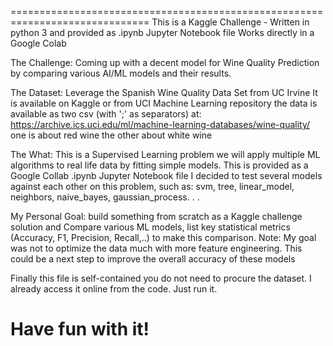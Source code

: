 ==============================================================================
This is a Kaggle Challenge -
Written in python 3 and provided as .ipynb Jupyter Notebook file
Works directly in a Google Colab

The Challenge:
Coming up with a decent model for Wine Quality Prediction by comparing
various AI/ML models and their results.

The Dataset:
Leverage the Spanish Wine Quality Data Set from UC Irvine
It is available on Kaggle or from UCI Machine Learning repository
the data is available as two csv (with ';' as separators) at:
https://archive.ics.uci.edu/ml/machine-learning-databases/wine-quality/
one is about red wine the other about white wine

The What:
This is a Supervised Learning problem
we will apply multiple ML algorithms to real life data by fitting simple models.
This is provided as a Google Collab .ipynb Jupyter Notebook file
I decided to test several models against each other on this problem, such as:
svm, tree, linear_model, neighbors, naive_bayes, gaussian_process. . .

My Personal Goal:
build something from scratch as a Kaggle challenge solution and Compare various
ML models, list key statistical metrics (Accuracy, F1, Precision, Recall,..)
to make this comparison.
Note: My goal was not to optimize the data much with more feature engineering.
This could be a next step to improve the overall accuracy of these models

Finally this file is self-contained you do not need to procure the dataset.
I already access it online from the code. Just run it.

Have fun with it!
==============================================================================
